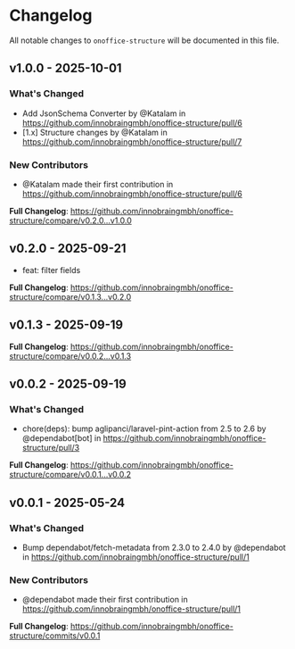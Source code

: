 # Changelog

All notable changes to `onoffice-structure` will be documented in this file.

## v1.0.0 - 2025-10-01

### What's Changed

* Add JsonSchema Converter by @Katalam in https://github.com/innobraingmbh/onoffice-structure/pull/6
* [1.x] Structure changes by @Katalam in https://github.com/innobraingmbh/onoffice-structure/pull/7

### New Contributors

* @Katalam made their first contribution in https://github.com/innobraingmbh/onoffice-structure/pull/6

**Full Changelog**: https://github.com/innobraingmbh/onoffice-structure/compare/v0.2.0...v1.0.0

## v0.2.0 - 2025-09-21

* feat: filter fields

**Full Changelog**: https://github.com/innobraingmbh/onoffice-structure/compare/v0.1.3...v0.2.0

## v0.1.3 - 2025-09-19

**Full Changelog**: https://github.com/innobraingmbh/onoffice-structure/compare/v0.0.2...v0.1.3

## v0.0.2 - 2025-09-19

### What's Changed

* chore(deps): bump aglipanci/laravel-pint-action from 2.5 to 2.6 by @dependabot[bot] in https://github.com/innobraingmbh/onoffice-structure/pull/3

**Full Changelog**: https://github.com/innobraingmbh/onoffice-structure/compare/v0.0.1...v0.0.2

## v0.0.1 - 2025-05-24

### What's Changed

* Bump dependabot/fetch-metadata from 2.3.0 to 2.4.0 by @dependabot in https://github.com/innobraingmbh/onoffice-structure/pull/1

### New Contributors

* @dependabot made their first contribution in https://github.com/innobraingmbh/onoffice-structure/pull/1

**Full Changelog**: https://github.com/innobraingmbh/onoffice-structure/commits/v0.0.1
